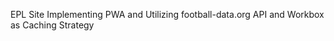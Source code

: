 <p>EPL Site Implementing PWA and Utilizing football-data.org API and Workbox as Caching Strategy</p>
